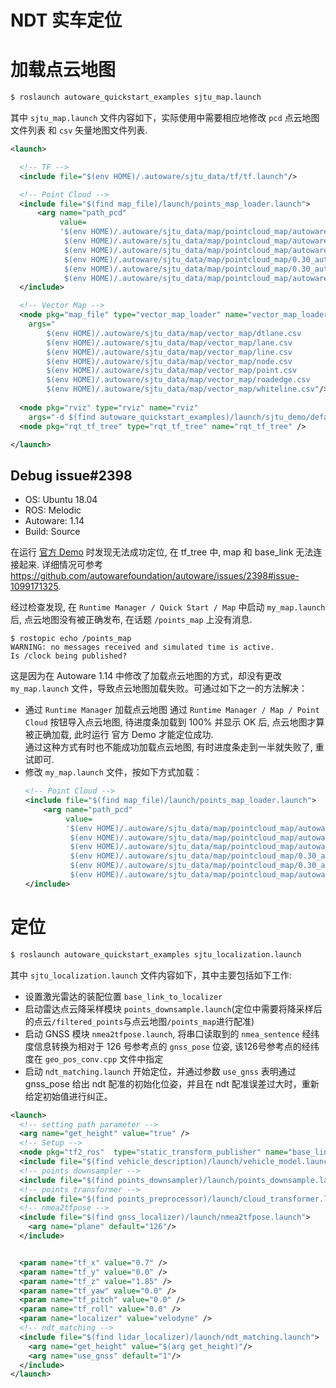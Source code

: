 # NDT 实车定位

# 加载点云地图

```bash
$ roslaunch autoware_quickstart_examples sjtu_map.launch
```

其中 `sjtu_map.launch` 文件内容如下，实际使用中需要相应地修改 `pcd` 点云地图文件列表 和 `csv` 矢量地图文件列表.

```xml
<launch>

  <!-- TF -->
  <include file="$(env HOME)/.autoware/sjtu_data/tf/tf.launch"/>

  <!-- Point Cloud -->
  <include file="$(find map_file)/launch/points_map_loader.launch">
      <arg name="path_pcd" 
           value=
           '$(env HOME)/.autoware/sjtu_data/map/pointcloud_map/autoware-220621.pcd,
            $(env HOME)/.autoware/sjtu_data/map/pointcloud_map/autoware-220628-0.pcd,
            $(env HOME)/.autoware/sjtu_data/map/pointcloud_map/autoware-220628-1.pcd,
            $(env HOME)/.autoware/sjtu_data/map/pointcloud_map/0.30_autoware-221020.pcd,
            $(env HOME)/.autoware/sjtu_data/map/pointcloud_map/0.30_autoware-221028.pcd,
            $(env HOME)/.autoware/sjtu_data/map/pointcloud_map/autoware-220929.pcd'/>
  </include>

  <!-- Vector Map -->
  <node pkg="map_file" type="vector_map_loader" name="vector_map_loader" 
    args="
        $(env HOME)/.autoware/sjtu_data/map/vector_map/dtlane.csv
        $(env HOME)/.autoware/sjtu_data/map/vector_map/lane.csv
        $(env HOME)/.autoware/sjtu_data/map/vector_map/line.csv
        $(env HOME)/.autoware/sjtu_data/map/vector_map/node.csv
        $(env HOME)/.autoware/sjtu_data/map/vector_map/point.csv
        $(env HOME)/.autoware/sjtu_data/map/vector_map/roadedge.csv
        $(env HOME)/.autoware/sjtu_data/map/vector_map/whiteline.csv"/>
  
  <node pkg="rviz" type="rviz" name="rviz" 
    args="-d $(find autoware_quickstart_examples)/launch/sjtu_demo/default.rviz"/>
  <node pkg="rqt_tf_tree" type="rqt_tf_tree" name="rqt_tf_tree" />

</launch>

```



## Debug issue#2398

- OS: Ubuntu 18.04
- ROS: Melodic
- Autoware: 1.14
- Build: Source

在运行 [官方 Demo](https://github.com/autowarefoundation/autoware_ai_documentation/wiki/ROSBAG-Demo) 时发现无法成功定位, 在 tf_tree 中, map 和 base_link 无法连接起来. 详细情况可参考 https://github.com/autowarefoundation/autoware/issues/2398#issue-1099171325.

经过检查发现, 在 `Runtime Manager / Quick Start / Map` 中启动 `my_map.launch` 后, 点云地图没有被正确发布, 在话题 `/points_map` 上没有消息.   

```
$ rostopic echo /points_map
WARNING: no messages received and simulated time is active.
Is /clock being published?
```

这是因为在 Autoware 1.14 中修改了加载点云地图的方式，却没有更改 `my_map.launch` 文件，导致点云地图加载失败。可通过如下之一的方法解决：
- 通过 `Runtime Manager` 加载点云地图
  通过 `Runtime Manager / Map / Point Cloud` 按钮导入点云地图, 待进度条加载到 100% 并显示 OK 后, 点云地图才算被正确加载, 此时运行 官方 Demo 才能定位成功.  
  通过这种方式有时也不能成功加载点云地图, 有时进度条走到一半就失败了, 重试即可.
- 修改 `my_map.launch` 文件，按如下方式加载：
  ```xml
  <!-- Point Cloud -->
  <include file="$(find map_file)/launch/points_map_loader.launch">
      <arg name="path_pcd" 
           value=
           '$(env HOME)/.autoware/sjtu_data/map/pointcloud_map/autoware-220621.pcd,
            $(env HOME)/.autoware/sjtu_data/map/pointcloud_map/autoware-220628-0.pcd,
            $(env HOME)/.autoware/sjtu_data/map/pointcloud_map/autoware-220628-1.pcd,
            $(env HOME)/.autoware/sjtu_data/map/pointcloud_map/0.30_autoware-221020.pcd,
            $(env HOME)/.autoware/sjtu_data/map/pointcloud_map/0.30_autoware-221028.pcd,
            $(env HOME)/.autoware/sjtu_data/map/pointcloud_map/autoware-220929.pcd'/>
  </include>

  ```

# 定位
```bash
$ roslaunch autoware_quickstart_examples sjtu_localization.launch
```

其中 `sjtu_localization.launch` 文件内容如下，其中主要包括如下工作:
- 设置激光雷达的装配位置 `base_link_to_localizer`
- 启动雷达点云降采样模块 `points_downsample.launch`(定位中需要将降采样后的点云`/filtered_points`与点云地图`/points_map`进行配准)
- 启动 GNSS 模块 `nmea2tfpose.launch`, 将串口读取到的 `nmea_sentence` 经纬度信息转换为相对于 126 号参考点的 `gnss_pose` 位姿, 该126号参考点的经纬度在 `geo_pos_conv.cpp` 文件中指定
- 启动 `ndt_matching.launch` 开始定位，并通过参数 `use_gnss` 表明通过 gnss_pose 给出 ndt 配准的初始化位姿，并且在 ndt 配准误差过大时，重新给定初始值进行纠正。

```xml
<launch>
  <!-- setting path parameter -->
  <arg name="get_height" value="true" />
  <!-- Setup -->
  <node pkg="tf2_ros"  type="static_transform_publisher" name="base_link_to_localizer" args="0.7 0 1.85 0 0 0 /base_link /velodyne" />
  <include file="$(find vehicle_description)/launch/vehicle_model.launch" />
  <!-- points downsampler -->
  <include file="$(find points_downsampler)/launch/points_downsample.launch" />
  <!-- points transformer -->
  <include file="$(find points_preprocessor)/launch/cloud_transformer.launch" />
  <!-- nmea2tfpose -->
  <include file="$(find gnss_localizer)/launch/nmea2tfpose.launch">
    <arg name="plane" default="126"/>
  </include>


  <param name="tf_x" value="0.7" />
  <param name="tf_y" value="0.0" />
  <param name="tf_z" value="1.85" />
  <param name="tf_yaw" value="0.0" />
  <param name="tf_pitch" value="0.0" />
  <param name="tf_roll" value="0.0" />
  <param name="localizer" value="velodyne" />
  <!-- ndt_matching -->
  <include file="$(find lidar_localizer)/launch/ndt_matching.launch">
    <arg name="get_height" value="$(arg get_height)"/> 
    <arg name="use_gnss" default="1"/>
  </include>
</launch>

```

